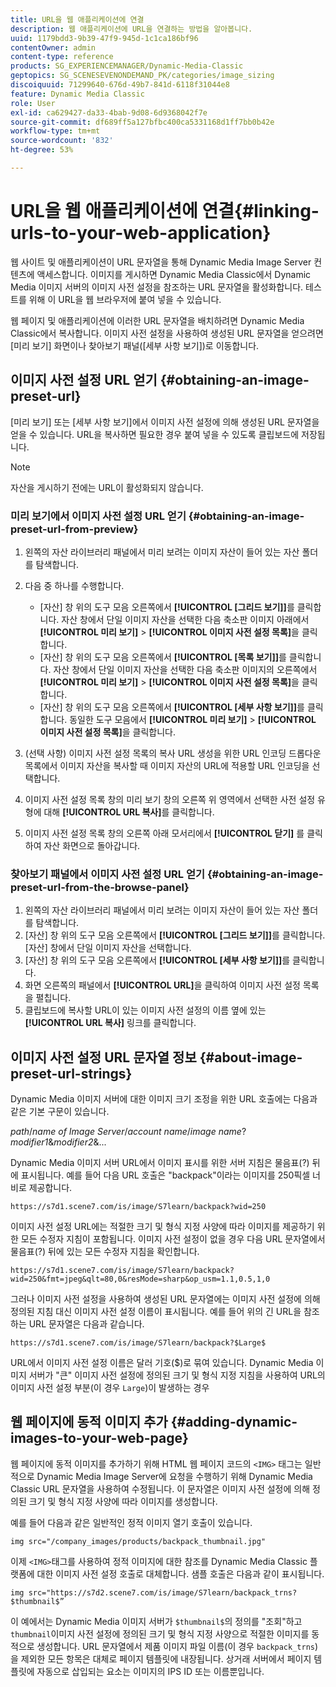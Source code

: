 ```yaml
---
title: URL을 웹 애플리케이션에 연결
description: 웹 애플리케이션에 URL을 연결하는 방법을 알아봅니다.
uuid: 1179bdd3-9b39-47f9-945d-1c1ca186bf96
contentOwner: admin
content-type: reference
products: SG_EXPERIENCEMANAGER/Dynamic-Media-Classic
geptopics: SG_SCENESEVENONDEMAND_PK/categories/image_sizing
discoiquuid: 71299640-676d-49b7-841d-6118f31044e8
feature: Dynamic Media Classic
role: User
exl-id: ca629427-da33-4bab-9d08-6d9368042f7e
source-git-commit: df689ff5a127bfbc400ca5331168d1ff7bb0b42e
workflow-type: tm+mt
source-wordcount: '832'
ht-degree: 53%

---
```


# URL을 웹 애플리케이션에 연결{#linking-urls-to-your-web-application}

웹 사이트 및 애플리케이션이 URL 문자열을 통해 Dynamic Media Image Server 컨텐츠에 액세스합니다. 이미지를 게시하면 Dynamic Media Classic에서 Dynamic Media 이미지 서버의 이미지 사전 설정을 참조하는 URL 문자열을 활성화합니다. 테스트를 위해 이 URL을 웹 브라우저에 붙여 넣을 수 있습니다.

웹 페이지 및 애플리케이션에 이러한 URL 문자열을 배치하려면 Dynamic Media Classic에서 복사합니다. 이미지 사전 설정을 사용하여 생성된 URL 문자열을 얻으려면 [미리 보기] 화면이나 찾아보기 패널([세부 사항 보기])로 이동합니다.

## 이미지 사전 설정 URL 얻기 {#obtaining-an-image-preset-url}

[미리 보기] 또는 [세부 사항 보기]에서 이미지 사전 설정에 의해 생성된 URL 문자열을 얻을 수 있습니다. URL을 복사하면 필요한 경우 붙여 넣을 수 있도록 클립보드에 저장됩니다.

>[!NOTE]
>
>자산을 게시하기 전에는 URL이 활성화되지 않습니다.

### 미리 보기에서 이미지 사전 설정 URL 얻기 {#obtaining-an-image-preset-url-from-preview}

1. 왼쪽의 자산 라이브러리 패널에서 미리 보려는 이미지 자산이 들어 있는 자산 폴더를 탐색합니다.
1. 다음 중 하나를 수행합니다.

   * [자산] 창 위의 도구 모음 오른쪽에서 **[!UICONTROL [그리드 보기]]**&#x200B;를 클릭합니다. 자산 창에서 단일 이미지 자산을 선택한 다음 축소판 이미지 아래에서 **[!UICONTROL 미리 보기]** > **[!UICONTROL 이미지 사전 설정 목록]**&#x200B;을 클릭합니다.
   * [자산] 창 위의 도구 모음 오른쪽에서 **[!UICONTROL [목록 보기]]**&#x200B;를 클릭합니다. 자산 창에서 단일 이미지 자산을 선택한 다음 축소판 이미지의 오른쪽에서 **[!UICONTROL 미리 보기]** > **[!UICONTROL 이미지 사전 설정 목록]**&#x200B;을 클릭합니다.
   * [자산] 창 위의 도구 모음 오른쪽에서 **[!UICONTROL [세부 사항 보기]]**&#x200B;를 클릭합니다. 동일한 도구 모음에서 **[!UICONTROL 미리 보기]** > **[!UICONTROL 이미지 사전 설정 목록]**&#x200B;을 클릭합니다.

1. (선택 사항) 이미지 사전 설정 목록의 복사 URL 생성을 위한 URL 인코딩 드롭다운 목록에서 이미지 자산을 복사할 때 이미지 자산의 URL에 적용할 URL 인코딩을 선택합니다.
1. 이미지 사전 설정 목록 창의 미리 보기 창의 오른쪽 위 영역에서 선택한 사전 설정 유형에 대해 **[!UICONTROL URL 복사]**&#x200B;를 클릭합니다.
1. 이미지 사전 설정 목록 창의 오른쪽 아래 모서리에서 **[!UICONTROL 닫기]** 를 클릭하여 자산 화면으로 돌아갑니다.

### 찾아보기 패널에서 이미지 사전 설정 URL 얻기 {#obtaining-an-image-preset-url-from-the-browse-panel}

1. 왼쪽의 자산 라이브러리 패널에서 미리 보려는 이미지 자산이 들어 있는 자산 폴더를 탐색합니다.
1. [자산] 창 위의 도구 모음 오른쪽에서 **[!UICONTROL [그리드 보기]]**&#x200B;를 클릭합니다. [자산] 창에서 단일 이미지 자산을 선택합니다.
1. [자산] 창 위의 도구 모음 오른쪽에서 **[!UICONTROL [세부 사항 보기]]**&#x200B;를 클릭합니다. 
1. 화면 오른쪽의 패널에서 **[!UICONTROL URL]**&#x200B;을 클릭하여 이미지 사전 설정 목록을 펼칩니다.
1. 클립보드에 복사할 URL이 있는 이미지 사전 설정의 이름 옆에 있는 **[!UICONTROL URL 복사]** 링크를 클릭합니다.

## 이미지 사전 설정 URL 문자열 정보 {#about-image-preset-url-strings}

Dynamic Media 이미지 서버에 대한 이미지 크기 조정을 위한 URL 호출에는 다음과 같은 기본 구문이 있습니다.

*path*/*name of Image Server*/*account name*/*image name*?*modifier1*&amp;*modifier2*&amp;...

Dynamic Media 이미지 서버 URL에서 이미지 표시를 위한 서버 지침은 물음표(?) 뒤에 표시됩니다. 예를 들어 다음 URL 호출은 &quot;backpack&quot;이라는 이미지를 250픽셀 너비로 제공합니다.

```as3
https://s7d1.scene7.com/is/image/S7learn/backpack?wid=250
```

이미지 사전 설정 URL에는 적절한 크기 및 형식 지정 사양에 따라 이미지를 제공하기 위한 모든 수정자 지침이 포함됩니다. 이미지 사전 설정이 없을 경우 다음 URL 문자열에서 물음표(?) 뒤에 있는 모든 수정자 지침을 확인합니다.

```as3
https://s7d1.scene7.com/is/image/S7learn/backpack?wid=250&fmt=jpeg&qlt=80,0&resMode=sharp&op_usm=1.1,0.5,1,0
```

그러나 이미지 사전 설정을 사용하여 생성된 URL 문자열에는 이미지 사전 설정에 의해 정의된 지침 대신 이미지 사전 설정 이름이 표시됩니다. 예를 들어 위의 긴 URL을 참조하는 URL 문자열은 다음과 같습니다.

```as3
https://s7d1.scene7.com/is/image/S7learn/backpack?$Large$
```

URL에서 이미지 사전 설정 이름은 달러 기호($)로 묶여 있습니다. Dynamic Media 이미지 서버가 &quot;큰&quot; 이미지 사전 설정에 정의된 크기 및 형식 지정 지침을 사용하여 URL의 이미지 사전 설정 부분(이 경우 `Large`)이 발생하는 경우

## 웹 페이지에 동적 이미지 추가 {#adding-dynamic-images-to-your-web-page}

웹 페이지에 동적 이미지를 추가하기 위해 HTML 웹 페이지 코드의 `<IMG>` 태그는 일반적으로 Dynamic Media Image Server에 요청을 수행하기 위해 Dynamic Media Classic URL 문자열을 사용하여 수정됩니다. 이 문자열은 이미지 사전 설정에 의해 정의된 크기 및 형식 지정 사양에 따라 이미지를 생성합니다.

예를 들어 다음과 같은 일반적인 정적 이미지 열기 호출이 있습니다.

```as3
img src="/company_images/products/backpack_thumbnail.jpg"
```

이제 `<IMG>`태그를 사용하여 정적 이미지에 대한 참조를 Dynamic Media Classic 플랫폼에 대한 이미지 사전 설정 호출로 대체합니다. 샘플 호출은 다음과 같이 표시됩니다.

```as3
img src="https://s7d2.scene7.com/is/image/S7learn/backpack_trns?$thumbnail$”
```

이 예에서는 Dynamic Media 이미지 서버가 `$thumbnail$`의 정의를 &quot;조회&quot;하고 `thumbnail`이미지 사전 설정에 정의된 크기 및 형식 지정 사양으로 적절한 이미지를 동적으로 생성합니다. URL 문자열에서 제품 이미지 파일 이름(이 경우 `backpack_trns`)을 제외한 모든 항목은 대체로 페이지 템플릿에 내장됩니다. 상거래 서버에서 페이지 템플릿에 자동으로 삽입되는 요소는 이미지의 IPS ID 또는 이름뿐입니다.
